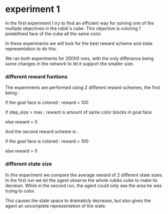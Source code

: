 # experiment 1

In the first experiment I try to find an efficient way for solving one of the multiple objectives in the rubik's cube.
This objective is coloring 1 predefined face of the cube all the same color.

In these experiments we will look for the best reward scheme and state representation to do this.

We ran both experiments for 20000 runs, with the only differance being some changes in the network to let it support the smaller size.



### different reward funtions
The experiments are performed using 2 different reward schemes, the first being :

if the goal face is colored : reward = 100

if step_size > max : reward is amount of same color blocks in goal face

else reward = 0


And the second reward scheme is :

if the goal face is colored : reward = 100

else reward = 0

### different state size
In this experiment we compare the average reward of 2 different state sizes.
In the first run we let the agent observe the whole rubiks cube to make its decision.
While in the second run, the agent could only see the area he was trying to color.

This causes the state space to dramaticly decrease, but also gives the agent an uncomplete representation of the state.

